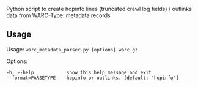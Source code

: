 Python script to create hopinfo lines (truncated crawl log fields) / outlinks data from WARC-Type: metadata records
## Usage
Usage: `warc_metadata_parser.py [options] warc.gz`

Options:

    -h, --help            show this help message and exit
    --format=PARSETYPE    hopinfo or outlinks. [default: 'hopinfo']
